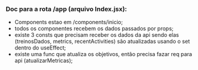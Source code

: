 ### Doc para a rota /app (arquivo Index.jsx):
- Components estao em /components/inicio;
- todos os componentes recebem os dados passados por props;
- existe 3 consts que precisam receber os dados da api sendo elas (treinosDados, metrics, recentActivities) são atualizadas usando o set dentro do useEffect;
- existe uma func que atualiza os objetivos, então precisa fazar req para api (atualizarMetricas);